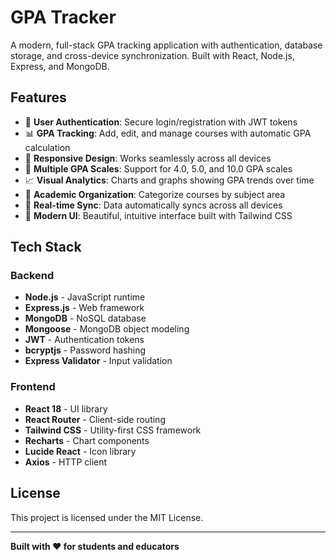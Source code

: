 # GPA Tracker

A modern, full-stack GPA tracking application with authentication, database storage, and cross-device synchronization. Built with React, Node.js, Express, and MongoDB.

## Features

- 🔐 **User Authentication**: Secure login/registration with JWT tokens
- 📊 **GPA Tracking**: Add, edit, and manage courses with automatic GPA calculation
- 📱 **Responsive Design**: Works seamlessly across all devices
- 🎯 **Multiple GPA Scales**: Support for 4.0, 5.0, and 10.0 GPA scales
- 📈 **Visual Analytics**: Charts and graphs showing GPA trends over time
- 🏫 **Academic Organization**: Categorize courses by subject area
- 🔄 **Real-time Sync**: Data automatically syncs across all devices
- 🎨 **Modern UI**: Beautiful, intuitive interface built with Tailwind CSS

## Tech Stack

### Backend

- **Node.js** - JavaScript runtime
- **Express.js** - Web framework
- **MongoDB** - NoSQL database
- **Mongoose** - MongoDB object modeling
- **JWT** - Authentication tokens
- **bcryptjs** - Password hashing
- **Express Validator** - Input validation

### Frontend

- **React 18** - UI library
- **React Router** - Client-side routing
- **Tailwind CSS** - Utility-first CSS framework
- **Recharts** - Chart components
- **Lucide React** - Icon library
- **Axios** - HTTP client

## License

This project is licensed under the MIT License.

---

**Built with ❤️ for students and educators**
